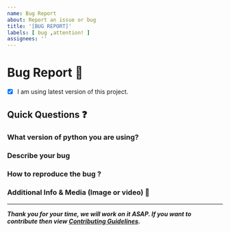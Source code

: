```yaml
---
name: Bug Report
about: Report an issue or bug
title: '[BUG REPORT]'
labels: [ bug ,attention! ]
assignees: ''
---
```



# Bug Report 🐛

- [x] I am using latest version of this project.

## Quick Questions ❓

### What version of python you are using?
<!-- Answer here -->
### Describe your bug 
<!-- Answer here -->
### How to reproduce the bug ?
<!-- Answer here -->
### Additional Info & Media (Image or video) 📸
<!-- Upload screenshot or video here -->


---
***Thank you for your time, we will work on it ASAP. If you want to contribute then view [Contributing Guidelines](../../../CONTRIBUTING.MD).***
